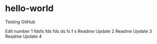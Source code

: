 # hello-world
Testing GitHub

Edit number 1
fdsfs
fds
fds
ds
fs
f
s
Readme Update 2
Readme Update 3
Readme Update 4
